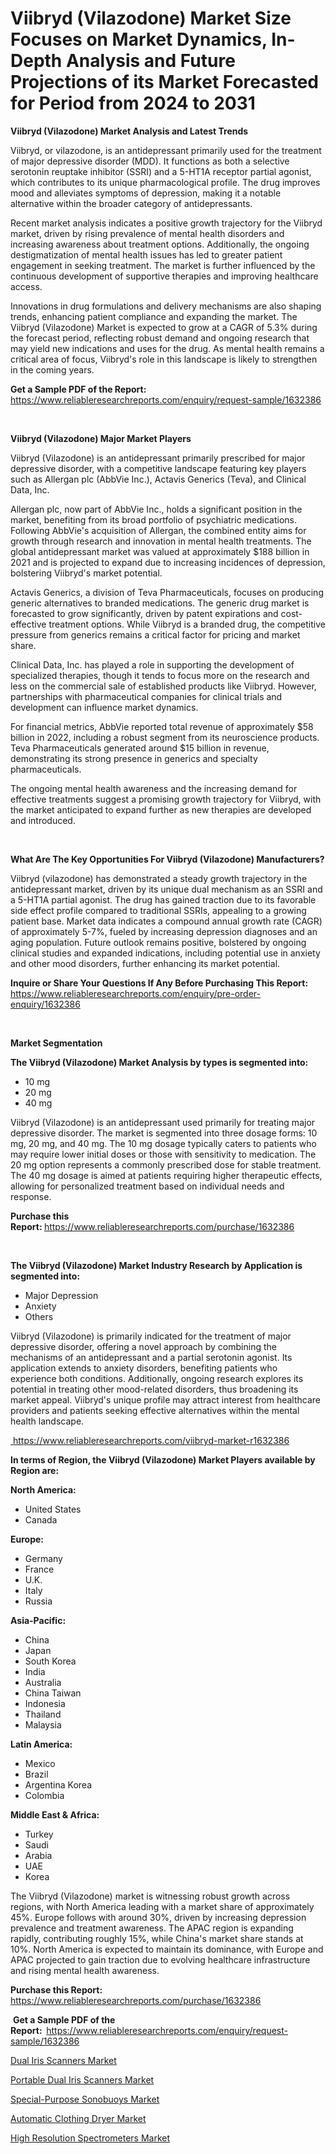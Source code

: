 <p><h1>Viibryd (Vilazodone) Market Size Focuses on Market Dynamics, In-Depth Analysis and Future Projections of its Market Forecasted for Period from 2024 to 2031</h1></p><p><strong>Viibryd (Vilazodone) Market Analysis and Latest Trends</strong></p>
<p><p>Viibryd, or vilazodone, is an antidepressant primarily used for the treatment of major depressive disorder (MDD). It functions as both a selective serotonin reuptake inhibitor (SSRI) and a 5-HT1A receptor partial agonist, which contributes to its unique pharmacological profile. The drug improves mood and alleviates symptoms of depression, making it a notable alternative within the broader category of antidepressants.</p><p>Recent market analysis indicates a positive growth trajectory for the Viibryd market, driven by rising prevalence of mental health disorders and increasing awareness about treatment options. Additionally, the ongoing destigmatization of mental health issues has led to greater patient engagement in seeking treatment. The market is further influenced by the continuous development of supportive therapies and improving healthcare access.</p><p>Innovations in drug formulations and delivery mechanisms are also shaping trends, enhancing patient compliance and expanding the market. The Viibryd (Vilazodone) Market is expected to grow at a CAGR of 5.3% during the forecast period, reflecting robust demand and ongoing research that may yield new indications and uses for the drug. As mental health remains a critical area of focus, Viibryd's role in this landscape is likely to strengthen in the coming years.</p></p>
<p><strong>Get a Sample PDF of the Report:&nbsp;</strong> <a href="https://www.reliableresearchreports.com/enquiry/request-sample/1632386?utm_campaign=34&utm_medium=2&utm_source=Github&utm_content=ia&utm_term=27102024&utm_id=viibryd-vilazodone">https://www.reliableresearchreports.com/enquiry/request-sample/1632386</a></p>
<p>&nbsp;</p>
<p><strong>Viibryd (Vilazodone) Major Market Players</strong></p>
<p><p>Viibryd (Vilazodone) is an antidepressant primarily prescribed for major depressive disorder, with a competitive landscape featuring key players such as Allergan plc (AbbVie Inc.), Actavis Generics (Teva), and Clinical Data, Inc.</p><p>Allergan plc, now part of AbbVie Inc., holds a significant position in the market, benefiting from its broad portfolio of psychiatric medications. Following AbbVie's acquisition of Allergan, the combined entity aims for growth through research and innovation in mental health treatments. The global antidepressant market was valued at approximately $188 billion in 2021 and is projected to expand due to increasing incidences of depression, bolstering Viibryd's market potential.</p><p>Actavis Generics, a division of Teva Pharmaceuticals, focuses on producing generic alternatives to branded medications. The generic drug market is forecasted to grow significantly, driven by patent expirations and cost-effective treatment options. While Viibryd is a branded drug, the competitive pressure from generics remains a critical factor for pricing and market share.</p><p>Clinical Data, Inc. has played a role in supporting the development of specialized therapies, though it tends to focus more on the research and less on the commercial sale of established products like Viibryd. However, partnerships with pharmaceutical companies for clinical trials and development can influence market dynamics.</p><p>For financial metrics, AbbVie reported total revenue of approximately $58 billion in 2022, including a robust segment from its neuroscience products. Teva Pharmaceuticals generated around $15 billion in revenue, demonstrating its strong presence in generics and specialty pharmaceuticals.</p><p>The ongoing mental health awareness and the increasing demand for effective treatments suggest a promising growth trajectory for Viibryd, with the market anticipated to expand further as new therapies are developed and introduced.</p></p>
<p>&nbsp;</p>
<p><strong>What Are The Key Opportunities For Viibryd (Vilazodone) Manufacturers?</strong></p>
<p><p>Viibryd (vilazodone) has demonstrated a steady growth trajectory in the antidepressant market, driven by its unique dual mechanism as an SSRI and a 5-HT1A partial agonist. The drug has gained traction due to its favorable side effect profile compared to traditional SSRIs, appealing to a growing patient base. Market data indicates a compound annual growth rate (CAGR) of approximately 5-7%, fueled by increasing depression diagnoses and an aging population. Future outlook remains positive, bolstered by ongoing clinical studies and expanded indications, including potential use in anxiety and other mood disorders, further enhancing its market potential.</p></p>
<p><strong>Inquire or Share Your Questions If Any Before Purchasing This Report:</strong> <a href="https://www.reliableresearchreports.com/enquiry/pre-order-enquiry/1632386?utm_campaign=34&utm_medium=2&utm_source=Github&utm_content=ia&utm_term=27102024&utm_id=viibryd-vilazodone">https://www.reliableresearchreports.com/enquiry/pre-order-enquiry/1632386</a></p>
<p>&nbsp;</p>
<p><strong>Market Segmentation</strong></p>
<p><strong>The Viibryd (Vilazodone) Market Analysis by types is segmented into:</strong></p>
<p><ul><li>10 mg</li><li>20 mg</li><li>40 mg</li></ul></p>
<p><p>Viibryd (Vilazodone) is an antidepressant used primarily for treating major depressive disorder. The market is segmented into three dosage forms: 10 mg, 20 mg, and 40 mg. The 10 mg dosage typically caters to patients who may require lower initial doses or those with sensitivity to medication. The 20 mg option represents a commonly prescribed dose for stable treatment. The 40 mg dosage is aimed at patients requiring higher therapeutic effects, allowing for personalized treatment based on individual needs and response.</p></p>
<p><strong>Purchase this Report:&nbsp;</strong><a href="https://www.reliableresearchreports.com/purchase/1632386?utm_campaign=34&utm_medium=2&utm_source=Github&utm_content=ia&utm_term=27102024&utm_id=viibryd-vilazodone">https://www.reliableresearchreports.com/purchase/1632386</a></p>
<p>&nbsp;</p>
<p><strong>The Viibryd (Vilazodone) Market Industry Research by Application is segmented into:</strong></p>
<p><ul><li>Major Depression</li><li>Anxiety</li><li>Others</li></ul></p>
<p><p>Viibryd (Vilazodone) is primarily indicated for the treatment of major depressive disorder, offering a novel approach by combining the mechanisms of an antidepressant and a partial serotonin agonist. Its application extends to anxiety disorders, benefiting patients who experience both conditions. Additionally, ongoing research explores its potential in treating other mood-related disorders, thus broadening its market appeal. Viibryd's unique profile may attract interest from healthcare providers and patients seeking effective alternatives within the mental health landscape.</p></p>
<p><a href="https://www.reliableresearchreports.com/viibryd-market-r1632386?utm_campaign=34&utm_medium=2&utm_source=Github&utm_content=ia&utm_term=27102024&utm_id=viibryd-vilazodone">&nbsp;https://www.reliableresearchreports.com/viibryd-market-r1632386</a></p>
<p><strong>In terms of Region, the Viibryd (Vilazodone) Market Players available by Region are:</strong></p>
<p>
    <p> <strong> North America: </strong>
        <ul>
            <li>United States</li>
            <li>Canada</li>
        </ul>
        </p> 
    <p> <strong> Europe: </strong>
        <ul>
            <li>Germany</li>
            <li>France</li>
            <li>U.K.</li>
            <li>Italy</li>
            <li>Russia</li>
        </ul>
        </p> 
    <p> <strong> Asia-Pacific: </strong>
        <ul>
            <li>China</li>
            <li>Japan</li>
            <li>South Korea</li>
            <li>India</li>
            <li>Australia</li>
            <li>China Taiwan</li>
            <li>Indonesia</li>
            <li>Thailand</li>
            <li>Malaysia</li>
        </ul>
        </p> 
    <p> <strong> Latin America: </strong>
        <ul>
            <li>Mexico</li>
            <li>Brazil</li>
            <li>Argentina Korea</li>
            <li>Colombia</li>
        </ul>
        </p> 
    <p> <strong> Middle East & Africa: </strong>
        <ul>
            <li>Turkey</li>
            <li>Saudi</li>
            <li>Arabia</li>
            <li>UAE</li>
            <li>Korea</li>
        </ul>
    </p>
    </p>
<p><p>The Viibryd (Vilazodone) market is witnessing robust growth across regions, with North America leading with a market share of approximately 45%. Europe follows with around 30%, driven by increasing depression prevalence and treatment awareness. The APAC region is expanding rapidly, contributing roughly 15%, while China's market share stands at 10%. North America is expected to maintain its dominance, with Europe and APAC projected to gain traction due to evolving healthcare infrastructure and rising mental health awareness.</p></p>
<p><strong>Purchase this Report: </strong><a href="https://www.reliableresearchreports.com/purchase/1632386?utm_campaign=34&utm_medium=2&utm_source=Github&utm_content=ia&utm_term=27102024&utm_id=viibryd-vilazodone">https://www.reliableresearchreports.com/purchase/1632386</a></p>
<p>&nbsp;<strong>Get a Sample PDF of the Report:&nbsp;&nbsp;</strong><a href="https://www.reliableresearchreports.com/enquiry/request-sample/1632386?utm_campaign=34&utm_medium=2&utm_source=Github&utm_content=ia&utm_term=27102024&utm_id=viibryd-vilazodone">https://www.reliableresearchreports.com/enquiry/request-sample/1632386</a></p>
<p><strong></strong></p>
<p><p><a href="https://github.com/Alanbrewer218/Market-Research-Report-List-1/blob/main/dual-iris-scanners-market.md?utm_campaign=34&utm_medium=2&utm_source=Github&utm_content=ia&utm_term=27102024&utm_id=viibryd-vilazodone">Dual Iris Scanners Market</a></p><p><a href="https://github.com/fannklhimesu/Market-Research-Report-List-1/blob/main/portable-dual-iris-scanners-market.md?utm_campaign=34&utm_medium=2&utm_source=Github&utm_content=ia&utm_term=27102024&utm_id=viibryd-vilazodone">Portable Dual Iris Scanners Market</a></p><p><a href="https://issuu.com/reportprime-2/docs/special-purpose-sonobuoys-market-size-2030.pptx?utm_campaign=34&utm_medium=2&utm_source=Github&utm_content=ia&utm_term=27102024&utm_id=viibryd-vilazodone">Special-Purpose Sonobuoys Market</a></p><p><a href="https://issuu.com/reportprime-2/docs/automatic-clothing-dryer-market-size-2030.pptx?utm_campaign=34&utm_medium=2&utm_source=Github&utm_content=ia&utm_term=27102024&utm_id=viibryd-vilazodone">Automatic Clothing Dryer Market</a></p><p><a href="https://www.linkedin.com/pulse/high-resolution-spectrometers-market-size-growth-trends-lipse?trk=public_post_embed_feed-article-content&utm_campaign=34&utm_medium=2&utm_source=Github&utm_content=ia&utm_term=27102024&utm_id=viibryd-vilazodone">High Resolution Spectrometers Market</a></p></p>